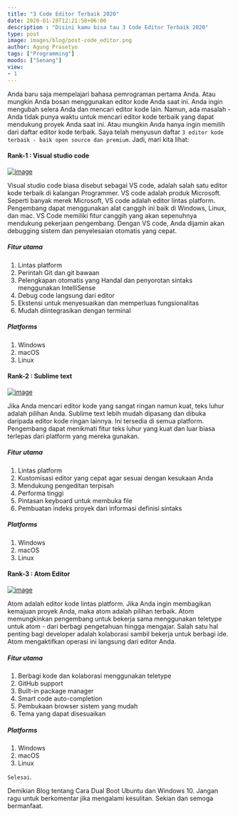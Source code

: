 ```yaml
---
title: "3 Code Editor Terbaik 2020"
date: 2020-01-28T12:21:58+06:00
description : "Disini kamu bisa tau 3 Code Editor Terbaik 2020"
type: post
image: images/blog/post-code_editor.png
author: Agung Prasetyo
tags: ["Programming"]
moods: ["Senang"]
view: 
- 1
---
```


Anda baru saja mempelajari bahasa pemrograman pertama Anda. Atau mungkin Anda bosan menggunakan editor kode Anda saat ini. Anda ingin mengubah selera Anda dan mencari editor kode lain. Namun, ada masalah - Anda tidak punya waktu untuk mencari editor kode terbaik yang dapat mendukung proyek Anda saat ini. Atau mungkin Anda hanya ingin memilih dari daftar editor kode terbaik. Saya telah menyusun daftar `3 editor kode terbaik - baik open source dan premium`. Jadi, mari kita lihat:

#### Rank-1 : Visual studio code

[![image](https://res.cloudinary.com/practicaldev/image/fetch/s--kX_GnCHo--/c_limit%2Cf_auto%2Cfl_progressive%2Cq_auto%2Cw_880/https://dev-to-uploads.s3.amazonaws.com/i/zt80z7m3tj5etzsnce6w.PNG "visual studio code")](https://res.cloudinary.com/practicaldev/image/fetch/s--kX_GnCHo--/c_limit%2Cf_auto%2Cfl_progressive%2Cq_auto%2Cw_880/https://dev-to-uploads.s3.amazonaws.com/i/zt80z7m3tj5etzsnce6w.PNG)

Visual studio code biasa disebut sebagai VS code, adalah salah satu editor kode terbaik di kalangan Programmer. VS code adalah produk Microsoft. Seperti banyak merek Microsoft, VS code adalah editor lintas platform. Pengembang dapat menggunakan alat canggih ini baik di Windows, Linux, dan mac. VS Code memiliki fitur canggih yang akan sepenuhnya mendukung pekerjaan pengembang. Dengan VS code, Anda dijamin akan debugging sistem dan penyelesaian otomatis yang cepat.

##### Fitur utama
1. Lintas platform
2. Perintah Git dan git bawaan
3. Pelengkapan otomatis yang Handal dan penyorotan sintaks menggunakan IntelliSense
4. Debug code langsung dari editor
5. Ekstensi untuk menyesuaikan dan memperluas fungsionalitas
6. Mudah diintegrasikan dengan terminal

##### Platforms
1. Windows
2. macOS
3. Linux

#### Rank-2 : Sublime text

[![image](https://res.cloudinary.com/practicaldev/image/fetch/s--mslIaOkt--/c_limit%2Cf_auto%2Cfl_progressive%2Cq_auto%2Cw_880/https://dev-to-uploads.s3.amazonaws.com/i/ba1tlxkdcqooc0hcpcjp.PNG "sublime text")](https://res.cloudinary.com/practicaldev/image/fetch/s--mslIaOkt--/c_limit%2Cf_auto%2Cfl_progressive%2Cq_auto%2Cw_880/https://dev-to-uploads.s3.amazonaws.com/i/ba1tlxkdcqooc0hcpcjp.PNG)

Jika Anda mencari editor kode yang sangat ringan namun kuat, teks luhur adalah pilihan Anda. Sublime text lebih mudah dipasang dan dibuka daripada editor kode ringan lainnya. Ini tersedia di semua platform. Pengembang dapat menikmati fitur teks luhur yang kuat dan luar biasa terlepas dari platform yang mereka gunakan.

##### Fitur utama
1. Lintas platform
2. Kustomisasi editor yang cepat agar sesuai dengan kesukaan Anda
3. Mendukung pengeditan terpisah
4. Performa tinggi
5. Pintasan keyboard untuk membuka file
6. Pembuatan indeks proyek dari informasi definisi sintaks

##### Platforms
1. Windows
2. macOS
3. Linux

#### Rank-3 : Atom Editor

[![image](https://res.cloudinary.com/practicaldev/image/fetch/s--uFmRCP_M--/c_limit%2Cf_auto%2Cfl_progressive%2Cq_auto%2Cw_880/https://dev-to-uploads.s3.amazonaws.com/i/dnmphnmobm5m1xdkktfk.PNG "atom editor")](https://res.cloudinary.com/practicaldev/image/fetch/s--uFmRCP_M--/c_limit%2Cf_auto%2Cfl_progressive%2Cq_auto%2Cw_880/https://dev-to-uploads.s3.amazonaws.com/i/dnmphnmobm5m1xdkktfk.PNG)

Atom adalah editor kode lintas platform. Jika Anda ingin membagikan kemajuan proyek Anda, maka atom adalah pilihan terbaik. Atom memungkinkan pengembang untuk bekerja sama menggunakan teletype untuk atom - dari berbagi pengetahuan hingga mengajar. Salah satu hal penting bagi developer adalah kolaborasi sambil bekerja untuk berbagi ide. Atom mengaktifkan operasi ini langsung dari editor Anda.

##### Fitur utama
1. Berbagi kode dan kolaborasi menggunakan teletype
2. GitHub support
3. Built-in package manager
4. Smart code auto-completion
5. Pembukaan browser sistem yang mudah
6. Tema yang dapat disesuaikan

##### Platforms
1. Windows
2. macOS
3. Linux

`Selesai`.

Demikian Blog tentang Cara Dual Boot Ubuntu dan Windows 10. Jangan ragu untuk berkomentar jika mengalami kesulitan.
Sekian dan semoga bermanfaat.